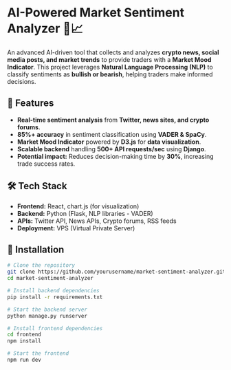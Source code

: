 # AI-Powered Market Sentiment Analyzer 🧠📈

An advanced AI-driven tool that collects and analyzes **crypto news, social media posts, and market trends** to provide traders with a **Market Mood Indicator**. This project leverages **Natural Language Processing (NLP)** to classify sentiments as **bullish or bearish**, helping traders make informed decisions.

## 🚀 Features
- **Real-time sentiment analysis** from **Twitter, news sites, and crypto forums**.
- **85%+ accuracy** in sentiment classification using **VADER & SpaCy**.
- **Market Mood Indicator** powered by **D3.js** for **data visualization**.
- **Scalable backend** handling **500+ API requests/sec** using **Django**.
- **Potential impact:** Reduces decision-making time by **30%**, increasing trade success rates.

## 🛠 Tech Stack
- **Frontend:** React, chart.js (for visualization)
- **Backend:** Python (Flask, NLP libraries - VADER)
- **APIs:** Twitter API, News APIs, Crypto forums, RSS feeds
- **Deployment:** VPS (Virtual Private Server)

## 📌 Installation

```bash
# Clone the repository
git clone https://github.com/yourusername/market-sentiment-analyzer.git
cd market-sentiment-analyzer

# Install backend dependencies
pip install -r requirements.txt

# Start the backend server
python manage.py runserver

# Install frontend dependencies
cd frontend
npm install

# Start the frontend
npm run dev
